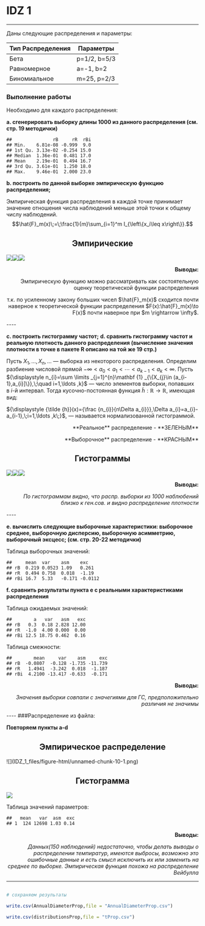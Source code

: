 # IDZ 1
  
  



---


Даны следующие распределения и параметры:

Тип Распределения			      | Параметры
----------------------------|--------------
Бета						            | p=1/2, b=5/3
Равномерное					        | a=-1, b=2
Биномиальное 	              | m=25, p=2/3


### Выполнение работы




Необходимо для каждого распределения:

**a.	сгенерировать выборку длины 1000 из данного распределения (см. стр. 19 методички)**


```
##               rB     rR  rBi
## Min.    6.81e-08 -0.999  9.0
## 1st Qu. 3.13e-02 -0.254 15.0
## Median  1.36e-01  0.481 17.0
## Mean    2.19e-01  0.494 16.7
## 3rd Qu. 3.61e-01  1.250 18.0
## Max.    9.46e-01  2.000 23.0
```

**b.	построить по данной выборке эмпирическую функцию распределения;**

Эмпирическая функция распределения в каждой точке принимает значение отношения числа наблюдений меньше этой точки к общему числу наблюдений.
$$\hat{F}_m(x)\;=\;\frac{1}{m}\sum_{i=1}^m I_{\left\{x_i\leq x\right\}}.$$

<h2 align="center">Эмпирические</h2>

![](IDZ_1_files/figure-html/unnamed-chunk-3-1.png)<!-- -->![](IDZ_1_files/figure-html/unnamed-chunk-3-2.png)<!-- -->![](IDZ_1_files/figure-html/unnamed-chunk-3-3.png)<!-- -->



<p align="right"><b>Выводы:</b></p>
<p align="right">Эмпирическую функцию можно рассматривать как состоятельную оценку теоретической функции распределения </p><p align="right">т.к. по усиленному закону больших чисел $\hat{F}_m(x)$ сходится почти наверное к теоретической функции распределения $F(x):\hat{F}_m(x)\to F(x)$ почти наверное при $m \rightarrow \infty$.</p>
----

**c.	построить гистограмму частот;**
**d.	сравнить гистограмму частот и реальную плотность данного распределения (вычисление значения плотности в точке в пакете R описано на той же 19 стр.)**

Пусть $X_{1},\ldots ,X_{n},\ldots$  — выборка из некоторого распределения. Определим разбиение числовой прямой ${\displaystyle -\infty <a_{0}<a_{1}<\cdots <a_{k-1}<a_{k}<\infty }$. Пусть ${\displaystyle n_{i}=\sum \limits _{j=1}^{n}\mathbf {1} _{\{X_{j}\in (a_{i-1},a_{i}]\}},\;\quad i=1,\ldots ,k}$
— число элементов выборки, попавших в ${\displaystyle i}$-й интервал. Тогда кусочно-постоянная функция ${\displaystyle {\tilde {h}}:\mathbb {R} \to \mathbb {R} }$, имеющая вид:

${\displaystyle {\tilde {h}}(x)={\frac {n_{i}}{n\Delta a_{i}}},\Delta a_{i}=a_{i}-a_{i-1},\;i=1,\ldots ,k\;}$, — называется нормализованной гистограммой.



<p color="green" align="right">**Реальное** распределение - **ЗЕЛЕНЫМ**</p>
<p color="red" align="right">**Выборочное** распределение - **КРАСНЫМ**</p>

<h2 align="center">Гистограммы</h2>

![](IDZ_1_files/figure-html/unnamed-chunk-5-1.png)<!-- -->![](IDZ_1_files/figure-html/unnamed-chunk-5-2.png)<!-- -->![](IDZ_1_files/figure-html/unnamed-chunk-5-3.png)<!-- -->


<p align="right"><b>Выводы:</b></p>
<p align="right"><i>По гистограммам видно, что распр. выборки из 1000 наблюбений близко к ген.сов. и видно распределение плотности</i></p>
----


**e.	вычислить следующие выборочные характеристики:  выборочное среднее, выборочную дисперсию, выборочную асимметрию, выборочный эксцесс; (см. стр. 20-22 методички)**

Таблица выборочных значений:


```
##     mean  var    asm    exc    
## rB  0.219 0.0523 1.09   0.261  
## rR  0.494 0.758  0.018  -1.19  
## rBi 16.7  5.33   -0.171 -0.0112
```

**f.	сравнить результаты пункта e  с реальными характеристиками распределения** 

Таблица ожидаемых значений:


```
##        a   var   asm   exc
## rB   0.3  0.18 2.828 12.00
## rR  -1.0  4.00 0.000  0.00
## rBi 12.5 18.75 0.462  0.16
```

Таблица смежности:


```
##        mean     var    asm     exc
## rB  -0.0807  -0.128 -1.735 -11.739
## rR   1.4941  -3.242  0.018  -1.187
## rBi  4.2100 -13.417 -0.633  -0.171
```
<p align="right"><b>Выводы:</b></p>
<p align="right"><i>Значения выборки совпали с значегиями для ГС, предположительно различия не значимы</i></p></p>
----
###Распределение из файла:



**Повторяем пункты a-d**

<h2 align="center">Эмпирическое распределение</h2>
![](IDZ_1_files/figure-html/unnamed-chunk-10-1.png)<!-- -->

<h2 align="center">Гистограмма</h2>

![](IDZ_1_files/figure-html/unnamed-chunk-11-1.png)<!-- -->

Таблица значений параметров:


```
##   mean   var  asm  exc
## 1  124 12698 1.03 0.14
```

<p align="right"><b>Выводы:</b></p>
<p align="right"><i>Данных(150 наблюдений) недостаточно, чтобы делать выводы о распределении темпиратур, имеются выбросы, возможно это ошибочные данные и есть смысл исключить их или заменить на среднее по выборке. Эмпирическая функция похожа на распределение Вейбулла</i></p>

----
```R

# сохраняем результаты

write.csv(AnnualDiameterProp,file = "AnnualDiameterProp.csv")

write.csv(distributionsProp,file = "tProp.csv")

```











